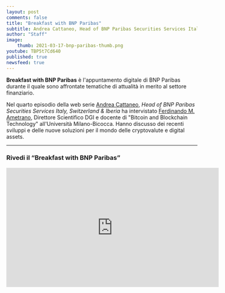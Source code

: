 ```yaml
---
layout: post
comments: false
title: "Breakfast with BNP Paribas"
subtitle: Andrea Cattaneo, Head of BNP Paribas Securities Services Italy, Switzerland & Iberia, ha intervistato Ferdinando M. Ametrano; tema dell'intervista i recenti sviluppi e le nuove soluzioni per il mondo delle cryptovalute e digital assets.
author: "Staff"
image:
    thumb: 2021-03-17-bnp-paribas-thumb.png
youtube: TBP5t7Cd640
published: true
newsfeed: true
---
```


**Breakfast with BNP Paribas** è l'appuntamento digitale di BNP Paribas durante il quale sono affrontate tematiche di attualità in merito al settore finanziario.

Nel quarto episodio della web serie [Andrea Cattaneo](https://www.linkedin.com/in/andrea-cattaneo-9b75b829/), _Head of BNP Paribas Securities Services Italy, Switzerland & Iberia_ ha intervistato [Ferdinando M. Ametrano](https://ametrano.net/), Direttore Scientifico DGI e docente di "Bitcoin and Blockchain Technology" all'Università Milano-Bicocca.
Hanno discusso dei recenti sviluppi e delle nuove soluzioni per il mondo delle cryptovalute e digital assets.

---

### Rivedi il “Breakfast with BNP Paribas”

<div class='embed-container'>
    <iframe width="560" height="315"
    src="https://www.youtube.com/embed/TBP5t7Cd640"
    frameborder="0" allow="accelerometer; autoplay; clipboard-write; encrypted-media; gyroscope; picture-in-picture"
    allowfullscreen>
    </iframe>
</div>
